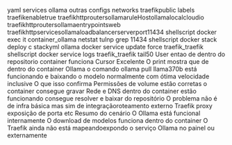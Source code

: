 yaml
services
ollama
 outras configs
networks
 traefikpublic
labels
 traefikenabletrue
 traefikhttproutersollamaruleHostollamalocalcloudio
 traefikhttproutersollamaentrypointsweb
 traefikhttpservicesollamaloadbalancerserverport11434
shellscript
docker exec it container_ollama netstat tulnp  grep 11434
shellscript
docker stack deploy c stackyml ollama
docker service update force traefik_traefik
shellscript
docker service logs traefik_traefik tail50
User
entao de dentro do repositorio container funciona
Cursor
Excelente
O print mostra que de dentro do container Ollama o comando ollama pull llama370b está funcionando e baixando o modelo normalmente com ótima velocidade inclusive
 O que isso confirma
 Permissões de volume estão corretas o container consegue gravar
 Rede e DNS dentro do container estão funcionando consegue resolver e baixar do repositório
 O problema não é de infra básica mas sim de integraçãoroteamento externo Traefik proxy exposição de porta etc
 Resumo do cenário
 O Ollama está funcional internamente
 O download de modelos funciona dentro do container
 O Traefik ainda não está mapeandoexpondo o serviço Ollama no painel ou externamente